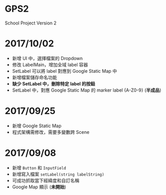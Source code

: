 # GPS2
School Project Version 2

# 2017/10/02

* 新增 UI 中，選擇檔案的 Dropdown
* 修改 LabelMain，增加全域 label 容器
* SetLabel 可以將 label 對應到 Google Static Map 中
* 新增檔案儲存命名功能
* **缺少 SetLabel 中，刪除特定 label 的按鈕**
* SetLabel 中，對應 Google Static Map 的 marker label {A-Z0-9} (**半成品**)

# 2017/09/25

* 新增 Google Static Map
* 程式架構需修改，需要多變數跨 Scene

# 2017/09/08

* 新增 `Button` 和 `InputField`
* 新增寫入檔案 `setLabel(string labelString)`
* 可成功抓取當下經緯度和自訂名稱
* Google Map 顯示 (**未開始**)